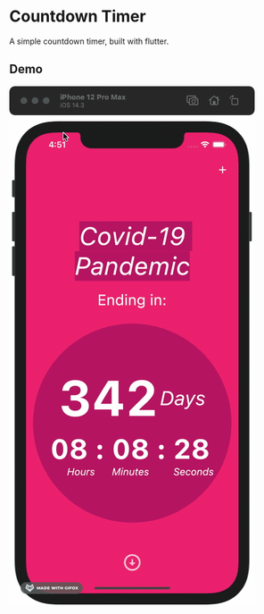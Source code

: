 # Countdown Timer

A simple countdown timer, built with flutter.

## Demo
![demo of countdown timer](./demo.gif)
